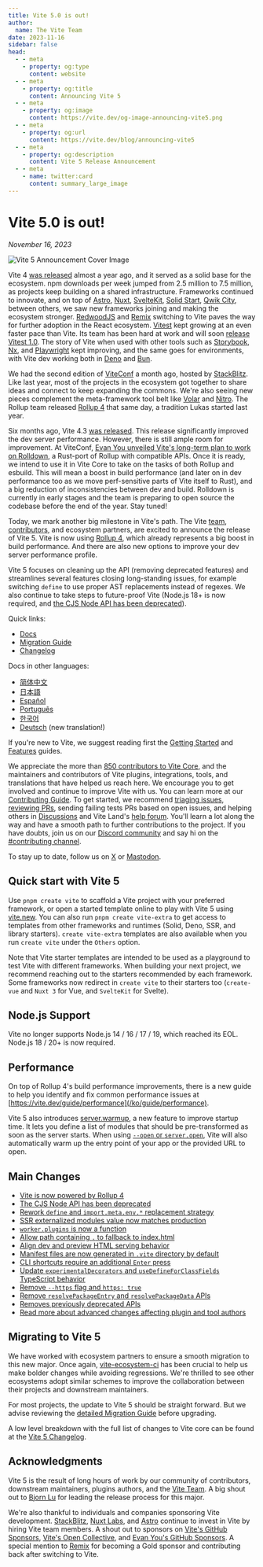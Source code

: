 ```yaml
---
title: Vite 5.0 is out!
author:
  name: The Vite Team
date: 2023-11-16
sidebar: false
head:
  - - meta
    - property: og:type
      content: website
  - - meta
    - property: og:title
      content: Announcing Vite 5
  - - meta
    - property: og:image
      content: https://vite.dev/og-image-announcing-vite5.png
  - - meta
    - property: og:url
      content: https://vite.dev/blog/announcing-vite5
  - - meta
    - property: og:description
      content: Vite 5 Release Announcement
  - - meta
    - name: twitter:card
      content: summary_large_image
---
```


# Vite 5.0 is out!

_November 16, 2023_

![Vite 5 Announcement Cover Image](/og-image-announcing-vite5.png)

Vite 4 [was released](./announcing-vite4.md) almost a year ago, and it served as a solid base for the ecosystem. npm downloads per week jumped from 2.5 million to 7.5 million, as projects keep building on a shared infrastructure. Frameworks continued to innovate, and on top of [Astro](https://astro.build/), [Nuxt](https://nuxt.com/), [SvelteKit](https://kit.svelte.dev/), [Solid Start](https://www.solidjs.com/blog/introducing-solidstart), [Qwik City](https://qwik.builder.io/qwikcity/overview/), between others, we saw new frameworks joining and making the ecosystem stronger. [RedwoodJS](https://redwoodjs.com/) and [Remix](https://remix.run/) switching to Vite paves the way for further adoption in the React ecosystem. [Vitest](https://vitest.dev) kept growing at an even faster pace than Vite. Its team has been hard at work and will soon [release Vitest 1.0](https://github.com/vitest-dev/vitest/issues/3596). The story of Vite when used with other tools such as [Storybook](https://storybook.js.org), [Nx](https://nx.dev), and [Playwright](https://playwright.dev) kept improving, and the same goes for environments, with Vite dev working both in [Deno](https://deno.com) and [Bun](https://bun.sh).

We had the second edition of [ViteConf](https://viteconf.org/23/replay) a month ago, hosted by [StackBlitz](https://stackblitz.com). Like last year, most of the projects in the ecosystem got together to share ideas and connect to keep expanding the commons. We're also seeing new pieces complement the meta-framework tool belt like [Volar](https://volarjs.dev/) and [Nitro](https://nitro.unjs.io/). The Rollup team released [Rollup 4](https://rollupjs.org) that same day, a tradition Lukas started last year.

Six months ago, Vite 4.3 [was released](./announcing-vite4.md). This release significantly improved the dev server performance. However, there is still ample room for improvement. At ViteConf, [Evan You unveiled Vite's long-term plan to work on Rolldown](https://www.youtube.com/watch?v=hrdwQHoAp0M), a Rust-port of Rollup with compatible APIs. Once it is ready, we intend to use it in Vite Core to take on the tasks of both Rollup and esbuild. This will mean a boost in build performance (and later on in dev performance too as we move perf-sensitive parts of Vite itself to Rust), and a big reduction of inconsistencies between dev and build. Rolldown is currently in early stages and the team is preparing to open source the codebase before the end of the year. Stay tuned!

Today, we mark another big milestone in Vite's path. The Vite [team](/ko/team), [contributors](https://github.com/vitejs/vite/graphs/contributors), and ecosystem partners, are excited to announce the release of Vite 5. Vite is now using [Rollup 4](https://github.com/vitejs/vite/pull/14508), which already represents a big boost in build performance. And there are also new options to improve your dev server performance profile.

Vite 5 focuses on cleaning up the API (removing deprecated features) and streamlines several features closing long-standing issues, for example switching `define` to use proper AST replacements instead of regexes. We also continue to take steps to future-proof Vite (Node.js 18+ is now required, and [the CJS Node API has been deprecated](/ko/guide/migration#deprecate-cjs-node-api)).

Quick links:

- [Docs](/ko/)
- [Migration Guide](/ko/guide/migration)
- [Changelog](https://github.com/vitejs/vite/blob/main/packages/vite/CHANGELOG.md#500-2023-11-16)

Docs in other languages:

- [简体中文](https://cn.vite.dev/)
- [日本語](https://ja.vite.dev/)
- [Español](https://es.vite.dev/)
- [Português](https://pt.vite.dev/)
- [한국어](https://ko.vite.dev/)
- [Deutsch](https://de.vite.dev/) (new translation!)

If you're new to Vite, we suggest reading first the [Getting Started](/ko/guide/) and [Features](/ko/guide/features) guides.

We appreciate the more than [850 contributors to Vite Core](https://github.com/vitejs/vite/graphs/contributors), and the maintainers and contributors of Vite plugins, integrations, tools, and translations that have helped us reach here. We encourage you to get involved and continue to improve Vite with us. You can learn more at our [Contributing Guide](https://github.com/vitejs/vite/blob/main/CONTRIBUTING.md). To get started, we recommend [triaging issues](https://github.com/vitejs/vite/issues), [reviewing PRs](https://github.com/vitejs/vite/pulls), sending failing tests PRs based on open issues, and helping others in [Discussions](https://github.com/vitejs/vite/discussions) and Vite Land's [help forum](https://discord.com/channels/804011606160703521/1019670660856942652). You'll learn a lot along the way and have a smooth path to further contributions to the project. If you have doubts, join us on our [Discord community](http://chat.vite.dev/) and say hi on the [#contributing channel](https://discord.com/channels/804011606160703521/804439875226173480).

To stay up to date, follow us on [X](https://twitter.com/vite_js) or [Mastodon](https://webtoo.ls/@vite).

## Quick start with Vite 5

Use `pnpm create vite` to scaffold a Vite project with your preferred framework, or open a started template online to play with Vite 5 using [vite.new](https://vite.new). You can also run `pnpm create vite-extra` to get access to templates from other frameworks and runtimes (Solid, Deno, SSR, and library starters). `create vite-extra` templates are also available when you run `create vite` under the `Others` option.

Note that Vite starter templates are intended to be used as a playground to test Vite with different frameworks. When building your next project, we recommend reaching out to the starters recommended by each framework. Some frameworks now redirect in `create vite` to their starters too (`create-vue` and `Nuxt 3` for Vue, and `SvelteKit` for Svelte).

## Node.js Support

Vite no longer supports Node.js 14 / 16 / 17 / 19, which reached its EOL. Node.js 18 / 20+ is now required.

## Performance

On top of Rollup 4's build performance improvements, there is a new guide to help you identify and fix common performance issues at [https://vite.dev/guide/performance](/ko/guide/performance).

Vite 5 also introduces [server.warmup](/ko/guide/performance.html#warm-up-frequently-used-files), a new feature to improve startup time. It lets you define a list of modules that should be pre-transformed as soon as the server starts. When using [`--open` or `server.open`](/ko/config/server-options.html#server-open), Vite will also automatically warm up the entry point of your app or the provided URL to open.

## Main Changes

- [Vite is now powered by Rollup 4](/ko/guide/migration#rollup-4)
- [The CJS Node API has been deprecated](/ko/guide/migration#deprecate-cjs-node-api)
- [Rework `define` and `import.meta.env.*` replacement strategy](/ko/guide/migration#rework-define-and-import-meta-env-replacement-strategy)
- [SSR externalized modules value now matches production](/ko/guide/migration#ssr-externalized-modules-value-now-matches-production)
- [`worker.plugins` is now a function](/ko/guide/migration#worker-plugins-is-now-a-function)
- [Allow path containing `.` to fallback to index.html](/ko/guide/migration#allow-path-containing-to-fallback-to-index-html)
- [Align dev and preview HTML serving behavior](/ko/guide/migration#align-dev-and-preview-html-serving-behaviour)
- [Manifest files are now generated in `.vite` directory by default](/ko/guide/migration#manifest-files-are-now-generated-in-vite-directory-by-default)
- [CLI shortcuts require an additional `Enter` press](/ko/guide/migration#cli-shortcuts-require-an-additional-enter-press)
- [Update `experimentalDecorators` and `useDefineForClassFields` TypeScript behavior](/ko/guide/migration#update-experimentaldecorators-and-usedefineforclassfields-typescript-behaviour)
- [Remove `--https` flag and `https: true`](/ko/guide/migration#remove-https-flag-and-https-true)
- [Remove `resolvePackageEntry` and `resolvePackageData` APIs](/ko/guide/migration#remove-resolvepackageentry-and-resolvepackagedata-apis)
- [Removes previously deprecated APIs](/ko/guide/migration#removed-deprecated-apis)
- [Read more about advanced changes affecting plugin and tool authors](/ko/guide/migration#advanced)

## Migrating to Vite 5

We have worked with ecosystem partners to ensure a smooth migration to this new major. Once again, [vite-ecosystem-ci](https://www.youtube.com/watch?v=7L4I4lDzO48) has been crucial to help us make bolder changes while avoiding regressions. We're thrilled to see other ecosystems adopt similar schemes to improve the collaboration between their projects and downstream maintainers.

For most projects, the update to Vite 5 should be straight forward. But we advise reviewing the [detailed Migration Guide](/ko/guide/migration) before upgrading.

A low level breakdown with the full list of changes to Vite core can be found at the [Vite 5 Changelog](https://github.com/vitejs/vite/blob/main/packages/vite/CHANGELOG.md#500-2023-11-16).

## Acknowledgments

Vite 5 is the result of long hours of work by our community of contributors, downstream maintainers, plugins authors, and the [Vite Team](/ko/team). A big shout out to [Bjorn Lu](https://twitter.com/bluwyoo) for leading the release process for this major.

We're also thankful to individuals and companies sponsoring Vite development. [StackBlitz](https://stackblitz.com/), [Nuxt Labs](https://nuxtlabs.com/), and [Astro](https://astro.build) continue to invest in Vite by hiring Vite team members. A shout out to sponsors on [Vite's GitHub Sponsors](https://github.com/sponsors/vitejs), [Vite's Open Collective](https://opencollective.com/vite), and [Evan You's GitHub Sponsors](https://github.com/sponsors/yyx990803). A special mention to [Remix](https://remix.run/) for becoming a Gold sponsor and contributing back after switching to Vite.
